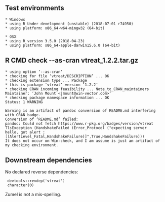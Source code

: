 


## Test environments

    * Windows
    * using R Under development (unstable) (2018-07-01 r74950)
    * using platform: x86_64-w64-mingw32 (64-bit)

    * OSX
    * using R version 3.5.0 (2018-04-23)
    * using platform: x86_64-apple-darwin15.6.0 (64-bit)

## R CMD check --as-cran vtreat_1.2.2.tar.gz

    * using option ‘--as-cran’
    * checking for file ‘vtreat/DESCRIPTION’ ... OK
    * checking extension type ... Package
    * this is package ‘vtreat’ version ‘1.2.2’
    * checking CRAN incoming feasibility ... Note_to_CRAN_maintainers
    Maintainer: ‘John Mount <jmount@win-vector.com>’
    * checking package namespace information ... OK
    Status: 1 WARNING

    Warning is an artifact of pandoc conversion of README.md interfering with CRAN badge.
    Conversion of ‘README.md’ failed:
    pandoc: Could not fetch https://www.r-pkg.org/badges/version/vtreat
    TlsException (HandshakeFailed (Error_Protocol ("expecting server hello, got alert : [(AlertLevel_Fatal,HandshakeFailure)]",True,HandshakeFailure)))
    It does not occur on Win-check, and I am assume is just an artifact of my checking environment.

## Downstream dependencies

No declared reverse dependencies:

     devtools::revdep('vtreat')
     character(0)
     
Zumel is not a mis-spelling.


